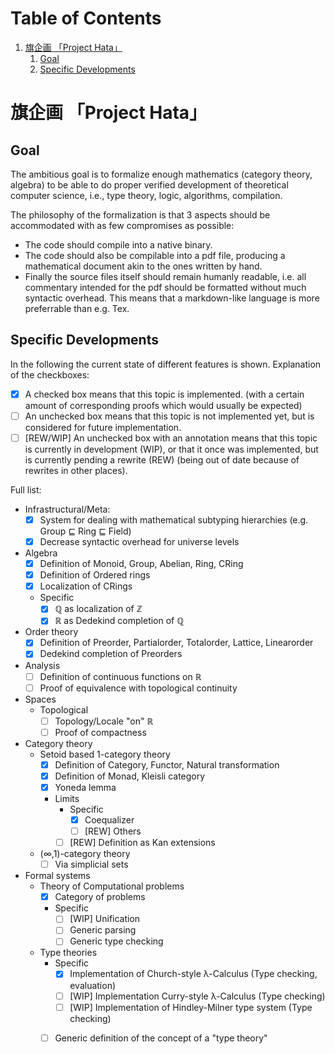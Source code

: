
# Table of Contents

1.  [旗企画 「Project Hata」](#org6d4e0a9)
    1.  [Goal](#org0e7d39a)
    2.  [Specific Developments](#orgde4b89e)


<a id="org6d4e0a9"></a>

# 旗企画 「Project Hata」


<a id="org0e7d39a"></a>

## Goal

The ambitious goal is to formalize enough mathematics (category theory, algebra) to
be able to do proper verified development of theoretical computer science, i.e., type theory,
logic, algorithms, compilation.

The philosophy of the formalization is that 3 aspects should be accommodated with as few
compromises as possible:

-   The code should compile into a native binary.
-   The code should also be compilable into a pdf file, producing a mathematical document akin to the ones
    written by hand.
-   Finally the source files itself should remain humanly readable, i.e. all commentary intended for the pdf should
    be formatted without much syntactic overhead. This means that a markdown-like language is more preferrable
    than e.g. Tex.


<a id="orgde4b89e"></a>

## Specific Developments

In the following the current state of different features is shown.
Explanation of the checkboxes:

-   [X] A checked box means that this topic is implemented.
    (with a certain amount of corresponding proofs which would usually be expected)
-   [ ] An unchecked box means that this topic is not implemented yet,
    but is considered for future implementation.
-   [ ] [REW/WIP] An unchecked box with an annotation means that this topic is currently in development (WIP), or that it
    once was implemented, but is currently pending a rewrite (REW) (being out of date because of rewrites in other places).

Full list: 

-   Infrastructural/Meta:
    -   [X] System for dealing with mathematical subtyping hierarchies (e.g. Group ⊑ Ring ⊑ Field)
    -   [X] Decrease syntactic overhead for universe levels
-   Algebra
    -   [X] Definition of Monoid, Group, Abelian, Ring, CRing
    -   [X] Definition of Ordered rings
    -   [X] Localization of CRings
    -   Specific
        -   [X] ℚ as localization of ℤ
        -   [X] ℝ as Dedekind completion of ℚ
-   Order theory
    -   [X] Definition of Preorder, Partialorder, Totalorder, Lattice, Linearorder
    -   [X] Dedekind completion of Preorders
-   Analysis
    -   [ ] Definition of continuous functions on ℝ
    -   [ ] Proof of equivalence with topological continuity
-   Spaces
    -   Topological
        -   [ ] Topology/Locale "on" ℝ
        -   [ ] Proof of compactness
-   Category theory
    -   Setoid based 1-category theory
        -   [X] Definition of Category, Functor, Natural transformation
        -   [X] Definition of Monad, Kleisli category
        -   [X] Yoneda lemma
        -   Limits
            -   Specific
                -   [X] Coequalizer
                -   [ ] [REW] Others
            -   [ ] [REW] Definition as Kan extensions
    -   (∞,1)-category theory
        -   [ ] Via simplicial sets
-   Formal systems
    -   Theory of Computational problems
        -   [X] Category of problems
        -   Specific
            -   [ ] [WIP] Unification
            -   [ ] Generic parsing
            -   [ ] Generic type checking
    -   Type theories
        -   Specific
            -   [X] Implementation of Church-style λ-Calculus (Type checking, evaluation)
            -   [ ] [WIP] Implementation Curry-style λ-Calculus (Type checking)
            -   [ ] [WIP] Implementation of Hindley-Milner type system (Type checking)
        -   [ ] Generic definition of the concept of a "type theory"

